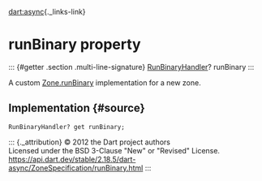 [dart:async](../../dart-async/dart-async-library){._links-link}

runBinary property
==================

::: {#getter .section .multi-line-signature}
[RunBinaryHandler](../runbinaryhandler)? runBinary
:::

A custom [Zone.runBinary](../zone/runbinary) implementation for a new
zone.

Implementation {#source}
--------------

``` {.language-dart data-language="dart"}
RunBinaryHandler? get runBinary;
```

::: {._attribution}
© 2012 the Dart project authors\
Licensed under the BSD 3-Clause \"New\" or \"Revised\" License.\
<https://api.dart.dev/stable/2.18.5/dart-async/ZoneSpecification/runBinary.html>
:::

